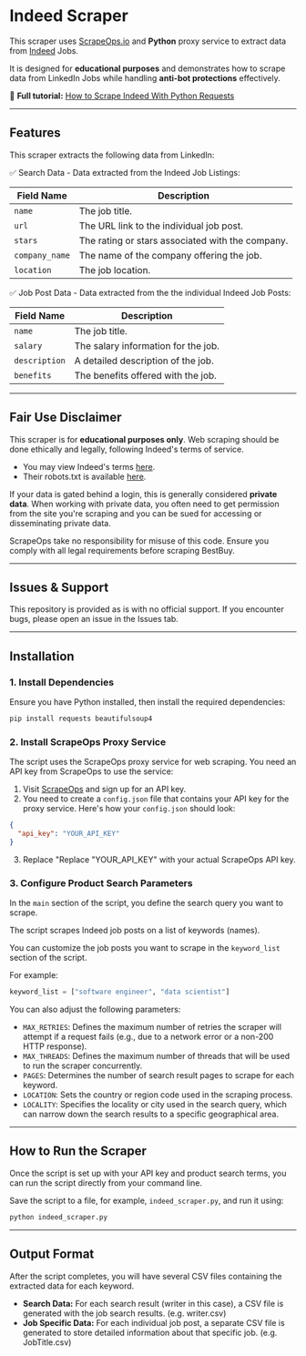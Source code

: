 # Indeed Scraper  

This scraper uses [ScrapeOps.io](https://scrapeops.io/) and **Python** proxy service to extract data from [Indeed](https://www.indeed.com/) Jobs.

It is designed for **educational purposes** and demonstrates how to scrape data from LinkedIn Jobs while handling **anti-bot protections** effectively.  

📖 **Full tutorial:** [How to Scrape Indeed With Python Requests](https://scrapeops.io/python-web-scraping-playbook/python-scrape-indeed/)

---

## Features  

This scraper extracts the following data from LinkedIn:


✅ Search Data - Data extracted from the Indeed Job Listings:


| Field Name     | Description                                        |
|----------------|----------------------------------------------------|
| `name`         | The job title.                                    |
| `url`          | The URL link to the individual job post.          |
| `stars`        | The rating or stars associated with the company.  |
| `company_name` | The name of the company offering the job.         |
| `location`     | The job location.                                 |




✅ Job Post Data - Data extracted from the the individual Indeed Job Posts:

| Field Name     | Description                                         |
|----------------|-----------------------------------------------------|
| `name`         | The job title.                                     |
| `salary`       | The salary information for the job.                |
| `description`  | A detailed description of the job.                 |
| `benefits`     | The benefits offered with the job.                 |



---

## Fair Use Disclaimer
This scraper is for **educational purposes only**. Web scraping should be done ethically and legally, following Indeed's terms of service.

- You may view Indeed's terms [here](https://ca.indeed.com/legal). 
- Their robots.txt is available [here](https://www.indeed.com/robots.txt).

If your data is gated behind a login, this is generally considered **private data**. When working with private data, you often need to get permission from the site you're scraping and you can be sued for accessing or disseminating private data.

ScrapeOps take no responsibility for misuse of this code. Ensure you comply with all legal requirements before scraping BestBuy.

---

## Issues & Support
This repository is provided as is with no official support. If you encounter bugs, please open an issue in the Issues tab.

---

## Installation  

### 1. Install Dependencies  
Ensure you have Python installed, then install the required dependencies:  

```bash
pip install requests beautifulsoup4
```

### 2.  Install ScrapeOps Proxy Service
The script uses the ScrapeOps proxy service for web scraping. You need an API key from ScrapeOps to use the service:

1. Visit [ScrapeOps](https://scrapeops.io/) and sign up for an API key.
2. You need to create a `config.json` file that contains your API key for the proxy service. Here's how your `config.json` should look:

```json
{
  "api_key": "YOUR_API_KEY"
}
```

3. Replace "Replace "YOUR_API_KEY" with your actual ScrapeOps API key.




### 3. Configure Product Search Parameters
In the `main` section of the script, you define the search query you want to scrape. 

The script scrapes Indeed job posts on a list of keywords (names).

You can customize the job posts you want to scrape in the `keyword_list` section of the script.  

For example:

```python
keyword_list = ["software engineer", "data scientist"]
```

You can also adjust the following parameters:

- `MAX_RETRIES`: Defines the maximum number of retries the scraper will attempt if a request fails (e.g., due to a network error or a non-200 HTTP response).
- `MAX_THREADS`: Defines the maximum number of threads that will be used to run the scraper concurrently.
- `PAGES`: Determines the number of search result pages to scrape for each keyword.
- `LOCATION`: Sets the country or region code used in the scraping process.
- `LOCALITY`: Specifies the locality or city used in the search query, which can narrow down the search results to a specific geographical area.


---

## How to Run the Scraper
Once the script is set up with your API key and product search terms, you can run the script directly from your command line.

Save the script to a file, for example, `indeed_scraper.py`, and run it using:


```bash
python indeed_scraper.py
```

---

## Output Format
After the script completes, you will have several CSV files containing the extracted data for each keyword.
 
- **Search Data:** For each search result (writer in this case), a CSV file is generated with the job search results. (e.g. writer.csv)
- **Job Specific Data:** For each individual job post, a separate CSV file is generated to store detailed information about that specific job. (e.g. JobTitle.csv)